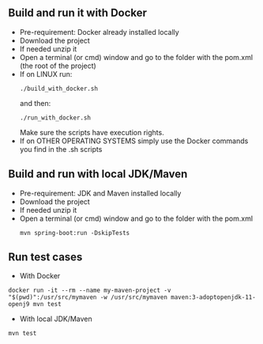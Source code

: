## Build and run it with Docker

* Pre-requirement: Docker already installed locally
* Download the project
* If needed unzip it
* Open a terminal (or cmd) window and go to the folder with the pom.xml (the root of the project)
* If on LINUX run:
  ```
  ./build_with_docker.sh  
  ```
  and then:
  ```
  ./run_with_docker.sh  
  ```
  Make sure the scripts have execution rights.
* If on OTHER OPERATING SYSTEMS simply use the Docker commands you find in the .sh scripts

## Build and run with local JDK/Maven

* Pre-requirement: JDK and Maven installed locally
* Download the project
* If needed unzip it
* Open a terminal (or cmd) window and go to the folder with the pom.xml
  ```
  mvn spring-boot:run -DskipTests
  ```

## Run test cases
* With Docker
```
docker run -it --rm --name my-maven-project -v "$(pwd)":/usr/src/mymaven -w /usr/src/mymaven maven:3-adoptopenjdk-11-openj9 mvn test
```
* With local JDK/Maven
```
mvn test
```